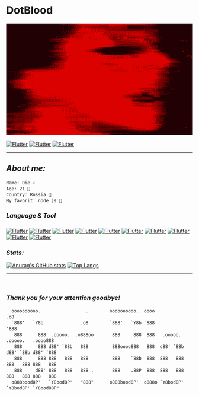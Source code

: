 # <cnter> DotBlood </center>

[<img alt="Header" height="300" src="https://raw.githubusercontent.com/DotBlood/DotBlood/349a36902bf82af24e9185bfcdb3de7b8d651f6f/assets/img/2.gif" width="1000"/>](#)

[![Flutter](https://img.shields.io/badge/Home-a40900)](https://github.com/DotBlood) [![Flutter](https://img.shields.io/badge/Works-a40900)](https://github.com/DotBlood?tab=repositories) [![Flutter](https://img.shields.io/badge/MyWeb-a40900)](#)

----

## **_About me:_**
```
Name: Die 💀
Age: 21 👾
Country: Russia 🌆
My favorit: node js 🐍
```


### **_Language & Tool_**
#####
[![Flutter](https://img.shields.io/badge/Python-a40900?style=for-the-badge&logo=Python)](#)
[![Flutter](https://img.shields.io/badge/Node.js-a40900?style=for-the-badge&logo=Node.js)](#)
[![Flutter](https://img.shields.io/badge/C%2B%2B-a40900?style=for-the-badge&logo=C%2B%2B)](#) 
[![Flutter](https://img.shields.io/badge/C%23-a40900?style=for-the-badge&logo=dotnet)](#)
[![Flutter](https://img.shields.io/badge/Java-a40900?style=for-the-badge&logo=Java)](#) 
[![Flutter](https://img.shields.io/badge/Django-a40900?style=for-the-badge&logo=Django)](#)
[![Flutter](https://img.shields.io/badge/MongoDB-a40900?style=for-the-badge&logo=mongodb)](#)
[![Flutter](https://img.shields.io/badge/sqlite-a40900?style=for-the-badge&logo=sqlite)](#)
[![Flutter](https://img.shields.io/badge/MySQL-a40900?style=for-the-badge&logo=Mysql)](#)
[![Flutter](https://img.shields.io/badge/Postgres-a40900?style=for-the-badge&logo=Postgres)](#)

### **_Stats:_**
[![Anurag's GitHub stats](https://github-readme-stats.vercel.app/api?username=DotBlood)](https://github.com/DotBlood)
[![Top Langs](https://github-readme-stats.vercel.app/api/top-langs/?username=DotBlood)](https://github.com/DotBlood)


---
<br/>

### **_Thank you for your attention goodbye!_**
``` color.red
  oooooooooo.                 .        oooooooooo.  oooo                            .o8  
  `888'   `Y8b              .o8        `888'   `Y8b `888                           "888  
   888      888  .ooooo.  .o888oo       888     888  888   .ooooo.   .ooooo.   .oooo888  
   888      888 d88' `88b   888         888oooo888'  888  d88' `88b d88' `88b d88' `888  
   888      888 888   888   888         888    `88b  888  888   888 888   888 888   888  
   888     d88' 888   888   888 .       888    .88P  888  888   888 888   888 888   888  
  o888bood8P'   `Y8bod8P'   "888"      o888bood8P'  o888o `Y8bod8P' `Y8bod8P' `Y8bod88P"                              
```

